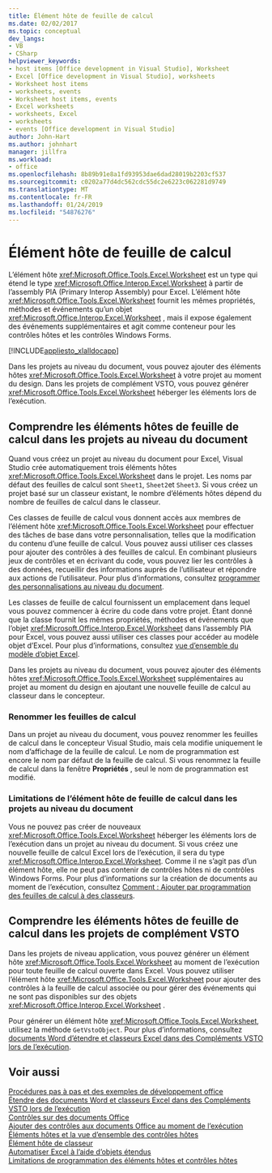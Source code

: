 ```yaml
---
title: Élément hôte de feuille de calcul
ms.date: 02/02/2017
ms.topic: conceptual
dev_langs:
- VB
- CSharp
helpviewer_keywords:
- host items [Office development in Visual Studio], Worksheet
- Excel [Office development in Visual Studio], worksheets
- Worksheet host items
- worksheets, events
- Worksheet host items, events
- Excel worksheets
- worksheets, Excel
- worksheets
- events [Office development in Visual Studio]
author: John-Hart
ms.author: johnhart
manager: jillfra
ms.workload:
- office
ms.openlocfilehash: 8b89b91e8a1fd93953dae6dad28019b2203cf537
ms.sourcegitcommit: c0202a77d4dc562cdc55dc2e6223c062281d9749
ms.translationtype: MT
ms.contentlocale: fr-FR
ms.lasthandoff: 01/24/2019
ms.locfileid: "54876276"
---
```

# <a name="worksheet-host-item"></a>Élément hôte de feuille de calcul
  L’élément hôte <xref:Microsoft.Office.Tools.Excel.Worksheet> est un type qui étend le type <xref:Microsoft.Office.Interop.Excel.Worksheet> à partir de l’assembly PIA (Primary Interop Assembly) pour Excel. L’élément hôte <xref:Microsoft.Office.Tools.Excel.Worksheet> fournit les mêmes propriétés, méthodes et événements qu’un objet <xref:Microsoft.Office.Interop.Excel.Worksheet> , mais il expose également des événements supplémentaires et agit comme conteneur pour les contrôles hôtes et les contrôles Windows Forms.  
  
 [!INCLUDE[appliesto_xlalldocapp](../vsto/includes/appliesto-xlalldocapp-md.md)]  
  
 Dans les projets au niveau du document, vous pouvez ajouter des éléments hôtes <xref:Microsoft.Office.Tools.Excel.Worksheet> à votre projet au moment du design. Dans les projets de complément VSTO, vous pouvez générer <xref:Microsoft.Office.Tools.Excel.Worksheet> héberger les éléments lors de l’exécution.  
  
## <a name="understand-worksheet-host-items-in-document-level-projects"></a>Comprendre les éléments hôtes de feuille de calcul dans les projets au niveau du document  
 Quand vous créez un projet au niveau du document pour Excel, Visual Studio crée automatiquement trois éléments hôtes <xref:Microsoft.Office.Tools.Excel.Worksheet> dans le projet. Les noms par défaut des feuilles de calcul sont `Sheet1`, `Sheet2`et `Sheet3`. Si vous créez un projet basé sur un classeur existant, le nombre d’éléments hôtes dépend du nombre de feuilles de calcul dans le classeur.  
  
 Ces classes de feuille de calcul vous donnent accès aux membres de l’élément hôte <xref:Microsoft.Office.Tools.Excel.Worksheet> pour effectuer des tâches de base dans votre personnalisation, telles que la modification du contenu d’une feuille de calcul. Vous pouvez aussi utiliser ces classes pour ajouter des contrôles à des feuilles de calcul. En combinant plusieurs jeux de contrôles et en écrivant du code, vous pouvez lier les contrôles à des données, recueillir des informations auprès de l’utilisateur et répondre aux actions de l’utilisateur. Pour plus d’informations, consultez [programmer des personnalisations au niveau du document](../vsto/programming-document-level-customizations.md).  
  
 Les classes de feuille de calcul fournissent un emplacement dans lequel vous pouvez commencer à écrire du code dans votre projet. Étant donné que la classe fournit les mêmes propriétés, méthodes et événements que l’objet <xref:Microsoft.Office.Interop.Excel.Worksheet> dans l’assembly PIA pour Excel, vous pouvez aussi utiliser ces classes pour accéder au modèle objet d’Excel. Pour plus d’informations, consultez [vue d’ensemble du modèle d’objet Excel](../vsto/excel-object-model-overview.md).  
  
 Dans les projets au niveau du document, vous pouvez ajouter des éléments hôtes <xref:Microsoft.Office.Tools.Excel.Worksheet> supplémentaires au projet au moment du design en ajoutant une nouvelle feuille de calcul au classeur dans le concepteur.  
  
### <a name="rename-worksheets"></a>Renommer les feuilles de calcul  
 Dans un projet au niveau du document, vous pouvez renommer les feuilles de calcul dans le concepteur Visual Studio, mais cela modifie uniquement le nom d’affichage de la feuille de calcul. Le nom de programmation est encore le nom par défaut de la feuille de calcul. Si vous renommez la feuille de calcul dans la fenêtre **Propriétés** , seul le nom de programmation est modifié.  
  
### <a name="limitations-of-the-worksheet-host-item-in-document-level-projects"></a>Limitations de l’élément hôte de feuille de calcul dans les projets au niveau du document  
 Vous ne pouvez pas créer de nouveaux <xref:Microsoft.Office.Tools.Excel.Worksheet> héberger les éléments lors de l’exécution dans un projet au niveau du document. Si vous créez une nouvelle feuille de calcul Excel lors de l’exécution, il sera du type <xref:Microsoft.Office.Interop.Excel.Worksheet>. Comme il ne s’agit pas d’un élément hôte, elle ne peut pas contenir de contrôles hôtes ni de contrôles Windows Forms. Pour plus d’informations sur la création de documents au moment de l’exécution, consultez [Comment : Ajouter par programmation des feuilles de calcul à des classeurs](../vsto/how-to-programmatically-add-new-worksheets-to-workbooks.md).  
  
## <a name="understand-worksheet-host-items-in-vsto-add-in-projects"></a>Comprendre les éléments hôtes de feuille de calcul dans les projets de complément VSTO  
 Dans les projets de niveau application, vous pouvez générer un élément hôte <xref:Microsoft.Office.Tools.Excel.Worksheet> au moment de l’exécution pour toute feuille de calcul ouverte dans Excel. Vous pouvez utiliser l’élément hôte <xref:Microsoft.Office.Tools.Excel.Worksheet> pour ajouter des contrôles à la feuille de calcul associée ou pour gérer des événements qui ne sont pas disponibles sur des objets <xref:Microsoft.Office.Interop.Excel.Worksheet> .  
  
 Pour générer un élément hôte <xref:Microsoft.Office.Tools.Excel.Worksheet>, utilisez la méthode `GetVstoObject`. Pour plus d’informations, consultez [documents Word d’étendre et classeurs Excel dans des Compléments VSTO lors de l’exécution](../vsto/extending-word-documents-and-excel-workbooks-in-vsto-add-ins-at-run-time.md).  
  
## <a name="see-also"></a>Voir aussi  
 [Procédures pas à pas et des exemples de développement office](../vsto/office-development-samples-and-walkthroughs.md)   
 [Étendre des documents Word et classeurs Excel dans des Compléments VSTO lors de l’exécution](../vsto/extending-word-documents-and-excel-workbooks-in-vsto-add-ins-at-run-time.md)   
 [Contrôles sur des documents Office](../vsto/controls-on-office-documents.md)   
 [Ajouter des contrôles aux documents Office au moment de l’exécution](../vsto/adding-controls-to-office-documents-at-run-time.md)   
 [Éléments hôtes et la vue d’ensemble des contrôles hôtes](../vsto/host-items-and-host-controls-overview.md)   
 [Élément hôte de classeur](../vsto/workbook-host-item.md)   
 [Automatiser Excel à l’aide d’objets étendus](../vsto/automating-excel-by-using-extended-objects.md)   
 [Limitations de programmation des éléments hôtes et contrôles hôtes](../vsto/programmatic-limitations-of-host-items-and-host-controls.md)  
